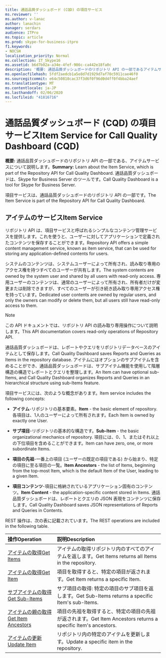 ```yaml
---
title: 通話品質ダッシュボード (CQD) の項目サービス
ms.reviewer: ''
ms.author: v-lanac
author: lanachin
manager: serdars
audience: ITPro
ms.topic: article
ms.prod: skype-for-business-itpro
f1.keywords:
- NOCSH
localization_priority: Normal
ms.collection: IT_Skype16
ms.assetid: b6d7b02a-a34e-4fef-986c-ca442e18fa0c
description: '概要: 通話品質ダッシュボードのリポジトリ API の一部であるアイテムサービスについて説明します。 通話品質ダッシュボードは、Skype for Business Server のツールです。'
ms.openlocfilehash: 5fdf2aedcb1a5e8d7d1929d7af70c5911cae46f0
ms.sourcegitcommit: e64c50818cac37f3d6f0f96d0d4ff0f4bba24aef
ms.translationtype: MT
ms.contentlocale: ja-JP
ms.lasthandoff: 02/06/2020
ms.locfileid: "41816716"
---
```

# <a name="item-service-for-call-quality-dashboard-cqd"></a><span data-ttu-id="f8501-104">通話品質ダッシュボード (CQD) の項目サービス</span><span class="sxs-lookup"><span data-stu-id="f8501-104">Item Service for Call Quality Dashboard (CQD)</span></span>
 
<span data-ttu-id="f8501-105">**概要:** 通話品質ダッシュボードのリポジトリ API の一部である、アイテムサービスについて説明します。</span><span class="sxs-lookup"><span data-stu-id="f8501-105">**Summary:** Learn about the Item Service, which is part of the Repository API for Call Quality Dashboard.</span></span> <span data-ttu-id="f8501-106">通話品質ダッシュボードは、Skype for Business Server のツールです。</span><span class="sxs-lookup"><span data-stu-id="f8501-106">Call Quality Dashboard is a tool for Skype for Business Server.</span></span>
  
<span data-ttu-id="f8501-107">項目サービスは、通話品質ダッシュボードのリポジトリ API の一部です。</span><span class="sxs-lookup"><span data-stu-id="f8501-107">The Item Service is part of the Repository API for Call Quality Dashboard.</span></span>
  
## <a name="item-service"></a><span data-ttu-id="f8501-108">アイテムのサービス</span><span class="sxs-lookup"><span data-stu-id="f8501-108">Item Service</span></span>

<span data-ttu-id="f8501-109">リポジトリ API は、項目サービスと呼ばれるシンプルなコンテンツ管理サービスを提供します。これを使うと、ユーザーに対してアプリケーションで定義されたコンテンツを保存することができます。</span><span class="sxs-lookup"><span data-stu-id="f8501-109">Repository API offers a simple content management service, known as item service, that can be used for storing any application-defined contents for users.</span></span> 
  
<span data-ttu-id="f8501-110">システムのコンテンツは、システムユーザーによって所有され、読み取り専用のアクセス権を持つすべてのユーザーが共有します。</span><span class="sxs-lookup"><span data-stu-id="f8501-110">The system contents are owned by the system user and shared by all users with read-only access.</span></span> <span data-ttu-id="f8501-111">専用ユーザーのコンテンツは、通常のユーザーによって所有され、所有者だけが変更または削除できますが、すべてのユーザーが引き続き読み取り専用アクセス権を持っています。</span><span class="sxs-lookup"><span data-stu-id="f8501-111">Dedicated user contents are owned by regular users, and only the owners can modify or delete them, but all users still have read-only access to them.</span></span>
  
> [!NOTE]
> <span data-ttu-id="f8501-112">この API ドキュメントでは、リポジトリ API の読み取り専用操作について説明します。</span><span class="sxs-lookup"><span data-stu-id="f8501-112">This API documentation covers read-only operations of Repository API.</span></span> 
  
<span data-ttu-id="f8501-113">通話品質ダッシュボードは、レポートやクエリをリポジトリデータベースのアイテムとして保存します。</span><span class="sxs-lookup"><span data-stu-id="f8501-113">Call Quality Dashboard saves Reports and Queries as Items in the repository database.</span></span> <span data-ttu-id="f8501-114">アイテムにはオプションのサブアイテムを含めることができ、通話品質ダッシュボードは、サブアイテム機能を使用して階層構造の構造でレポートとクエリを整理します。</span><span class="sxs-lookup"><span data-stu-id="f8501-114">An Item can have optional sub-Items, and Call Quality Dashboard organizes Reports and Queries in an hierarchical structure using sub-Items feature.</span></span>
  
<span data-ttu-id="f8501-115">項目サービスには、次のような概念があります。</span><span class="sxs-lookup"><span data-stu-id="f8501-115">Item service includes the following concepts:</span></span>
  
- <span data-ttu-id="f8501-116">**アイテム**-リポジトリの基本要素。</span><span class="sxs-lookup"><span data-stu-id="f8501-116">**Item** - the basic element of repository.</span></span> <span data-ttu-id="f8501-117">各項目は、1人のユーザーによって所有されます。</span><span class="sxs-lookup"><span data-stu-id="f8501-117">Each Item is owned by exactly one User.</span></span>
    
- <span data-ttu-id="f8501-118">**サブ項目**-リポジトリの基本的な構造です。</span><span class="sxs-lookup"><span data-stu-id="f8501-118">**Sub-Item** - the basic organizational mechanics of repository.</span></span> <span data-ttu-id="f8501-119">項目には、0、1、またはそれ以上の下位項目を含めることができます。</span><span class="sxs-lookup"><span data-stu-id="f8501-119">Item can have zero, one, or more subordinate Items.</span></span>
    
- <span data-ttu-id="f8501-120">**項目の先祖**-一番上の項目 (ユーザーの既定の項目である) から始まり、特定の項目に至る項目の一覧。</span><span class="sxs-lookup"><span data-stu-id="f8501-120">**Item Ancestors** - the list of Items, beginning from the top-most Item, which is the default Item of the User, leading to a given Item.</span></span>
    
- <span data-ttu-id="f8501-121">**項目コンテンツ**-項目に格納されているアプリケーション固有のコンテンツ。</span><span class="sxs-lookup"><span data-stu-id="f8501-121">**Item Content** - the application-specific content stored in Items.</span></span> <span data-ttu-id="f8501-122">通話品質ダッシュボードは、レポートとクエリの JSON 表現をコンテンツに保存します。</span><span class="sxs-lookup"><span data-stu-id="f8501-122">Call Quality Dashboard saves JSON representations of Reports and Queries in Contents.</span></span>
    
<span data-ttu-id="f8501-123">REST 操作は、次の表に記載されています。</span><span class="sxs-lookup"><span data-stu-id="f8501-123">The REST operations are included in the following table.</span></span>
  

|<span data-ttu-id="f8501-124">**操作**</span><span class="sxs-lookup"><span data-stu-id="f8501-124">**Operation**</span></span>|<span data-ttu-id="f8501-125">**説明**</span><span class="sxs-lookup"><span data-stu-id="f8501-125">**Description**</span></span>|
|:-----|:-----|
|[<span data-ttu-id="f8501-126">アイテムの取得</span><span class="sxs-lookup"><span data-stu-id="f8501-126">Get Items</span></span>](get-items.md) <br/> |<span data-ttu-id="f8501-127">アイテムの取得リポジトリ内のすべてのアイテムを返します。</span><span class="sxs-lookup"><span data-stu-id="f8501-127">Get Items returns all Items in the repository.</span></span>  <br/> |
|[<span data-ttu-id="f8501-128">アイテムの取得</span><span class="sxs-lookup"><span data-stu-id="f8501-128">Get Item</span></span>](get-item.md) <br/> |<span data-ttu-id="f8501-129">項目を取得すると、特定の項目が返されます。</span><span class="sxs-lookup"><span data-stu-id="f8501-129">Get Item returns a specific Item.</span></span>  <br/> |
|[<span data-ttu-id="f8501-130">サブアイテムの取得</span><span class="sxs-lookup"><span data-stu-id="f8501-130">Get Sub-Items</span></span>](get-sub-items.md) <br/> |<span data-ttu-id="f8501-131">サブ項目の取得: 特定の項目のサブ項目を返します。</span><span class="sxs-lookup"><span data-stu-id="f8501-131">Get Sub-Items returns a specific Item's sub-Items.</span></span>  <br/> |
|[<span data-ttu-id="f8501-132">アイテムの親の取得</span><span class="sxs-lookup"><span data-stu-id="f8501-132">Get Item Ancestors</span></span>](get-item-ancestors.md) <br/> |<span data-ttu-id="f8501-133">項目の先祖を取得すると、特定の項目の先祖が返されます。</span><span class="sxs-lookup"><span data-stu-id="f8501-133">Get Item Ancestors returns a specific Item's ancestors.</span></span>  <br/> |
|[<span data-ttu-id="f8501-134">アイテムの更新</span><span class="sxs-lookup"><span data-stu-id="f8501-134">Update Item</span></span>](update-item.md) <br/> |<span data-ttu-id="f8501-135">リポジトリ内の特定のアイテムを更新します。</span><span class="sxs-lookup"><span data-stu-id="f8501-135">Update a specific item in the repository.</span></span>  <br/> |
   

